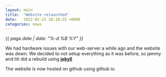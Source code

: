 ```yaml
---
layout: main
title:  "Website relaunched"
date:   2022-02-22 20:18:25 +0000
categories: news
---
```




_{{ page.date | date: "%-d %B %Y" }}_

We had hardware issues with our web-server a while ago and the website was down. 
We decided to not setup everything as it was before, so jammy and titi did a rebuild using [**jekyll**](https://jekyllrb.com/)

The website is now hosted on github using github io.

